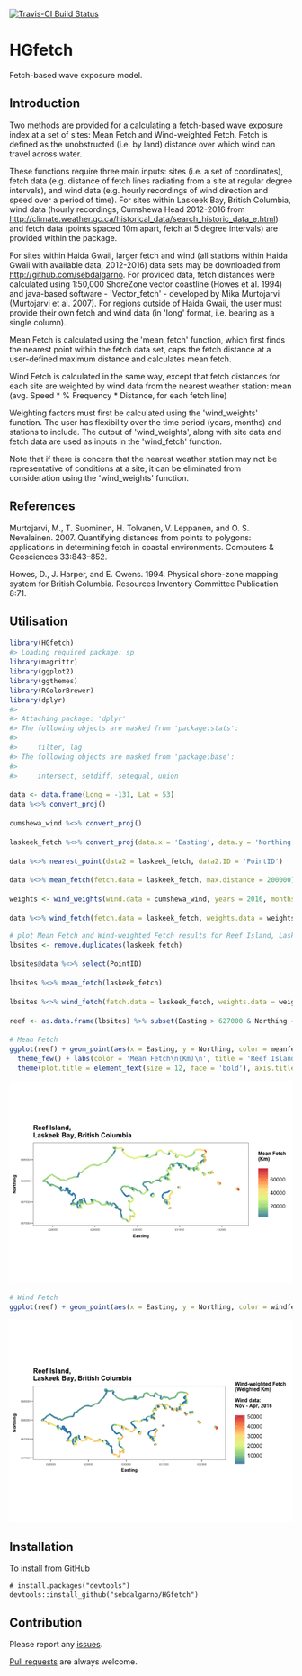 
<!-- README.md is generated from README.Rmd. Please edit that file -->
[![Travis-CI Build Status](https://travis-ci.org/sebdalgarno/HGfetch.svg?branch=master)](https://travis-ci.org/sebdalgarno/HGfetch)

HGfetch
=======

Fetch-based wave exposure model.

Introduction
------------

Two methods are provided for a calculating a fetch-based wave exposure index at a set of sites: Mean Fetch and Wind-weighted Fetch. Fetch is defined as the unobstructed (i.e. by land) distance over which wind can travel across water.

These functions require three main inputs: sites (i.e. a set of coordinates), fetch data (e.g. distance of fetch lines radiating from a site at regular degree intervals), and wind data (e.g. hourly recordings of wind direction and speed over a period of time). For sites within Laskeek Bay, British Columbia, wind data (hourly recordings, Cumshewa Head 2012-2016 from <http://climate.weather.gc.ca/historical_data/search_historic_data_e.html>) and fetch data (points spaced 10m apart, fetch at 5 degree intervals) are provided within the package.

For sites within Haida Gwaii, larger fetch and wind (all stations within Haida Gwaii with available data, 2012-2016) data sets may be downloaded from <http://github.com/sebdalgarno>. For provided data, fetch distances were calculated using 1:50,000 ShoreZone vector coastline (Howes et al. 1994) and java-based software - 'Vector\_fetch' - developed by Mika Murtojarvi (Murtojarvi et al. 2007). For regions outside of Haida Gwaii, the user must provide their own fetch and wind data (in 'long' format, i.e. bearing as a single column).

Mean Fetch is calculated using the 'mean\_fetch' function, which first finds the nearest point within the fetch data set, caps the fetch distance at a user-defined maximum distance and calculates mean fetch.

Wind Fetch is calculated in the same way, except that fetch distances for each site are weighted by wind data from the nearest weather station: mean (avg. Speed \* % Frequency \* Distance, for each fetch line)

Weighting factors must first be calculated using the 'wind\_weights' function. The user has flexibility over the time period (years, months) and stations to include. The output of 'wind\_weights', along with site data and fetch data are used as inputs in the 'wind\_fetch' function.

Note that if there is concern that the nearest weather station may not be representative of conditions at a site, it can be eliminated from consideration using the 'wind\_weights' function.

References
----------

Murtojarvi, M., T. Suominen, H. Tolvanen, V. Leppanen, and O. S. Nevalainen. 2007. Quantifying distances from points to polygons: applications in determining fetch in coastal environments. Computers & Geosciences 33:843–852.

Howes, D., J. Harper, and E. Owens. 1994. Physical shore-zone mapping system for British Columbia. Resources Inventory Committee Publication 8:71.

Utilisation
-----------

``` r
library(HGfetch)
#> Loading required package: sp
library(magrittr)
library(ggplot2)
library(ggthemes)
library(RColorBrewer)
library(dplyr)
#> 
#> Attaching package: 'dplyr'
#> The following objects are masked from 'package:stats':
#> 
#>     filter, lag
#> The following objects are masked from 'package:base':
#> 
#>     intersect, setdiff, setequal, union

data <- data.frame(Long = -131, Lat = 53)
data %<>% convert_proj()

cumshewa_wind %<>% convert_proj()

laskeek_fetch %<>% convert_proj(data.x = 'Easting', data.y = 'Northing', data.CRS="+init=epsg:3005", new.CRS="+init=epsg:3005")

data %<>% nearest_point(data2 = laskeek_fetch, data2.ID = 'PointID')

data %<>% mean_fetch(fetch.data = laskeek_fetch, max.distance = 200000)

weights <- wind_weights(wind.data = cumshewa_wind, years = 2016, months = 9:4)

data %<>% wind_fetch(fetch.data = laskeek_fetch, weights.data = weights, max.distance = 200000)
```

``` r
# plot Mean Fetch and Wind-weighted Fetch results for Reef Island, Laskeek Bay, British Coluumbia
lbsites <- remove.duplicates(laskeek_fetch)

lbsites@data %<>% select(PointID)

lbsites %<>% mean_fetch(laskeek_fetch)

lbsites %<>% wind_fetch(fetch.data = laskeek_fetch, weights.data = weights)

reef <- as.data.frame(lbsites) %>% subset(Easting > 627000 & Northing < 890000)

# Mean Fetch
ggplot(reef) + geom_point(aes(x = Easting, y = Northing, color = meanfetch), size = 0.5) + coord_fixed() + 
  theme_few() + labs(color = 'Mean Fetch\n(Km)\n', title = 'Reef Island,\nLaskeek Bay, British Columbia') + 
  theme(plot.title = element_text(size = 12, face = 'bold'), axis.title = element_text(size = 8, face = 'bold'), axis.text = element_text(size = 5), legend.title = element_text(size = 9, face = 'bold')) + scale_color_distiller(palette = "Spectral")
```

![](README-unnamed-chunk-3-1.png)

``` r
# Wind Fetch
ggplot(reef) + geom_point(aes(x = Easting, y = Northing, color = windfetch), size = 0.5) + coord_fixed() + theme_few() + labs(color = 'Wind-weighted Fetch\n(Weighted Km)\n\nWind data:\nNov - Apr, 2016\n', title = 'Reef Island,\nLaskeek Bay, British Columbia') + theme(plot.title = element_text(size = 12, face = 'bold'),axis.title = element_text(size = 8, face = 'bold'), axis.text = element_text(size = 5), legend.title = element_text(size = 9, face = 'bold')) + scale_color_distiller(palette = "Spectral")
```

![](README-unnamed-chunk-4-1.png)

Installation
------------

To install from GitHub

    # install.packages("devtools")
    devtools::install_github("sebdalgarno/HGfetch")

Contribution
------------

Please report any [issues](https://github.com/sebdalgarno/HGfetch/issues).

[Pull requests](https://github.com/sebdalgarno/HGfetch/pulls) are always welcome.

